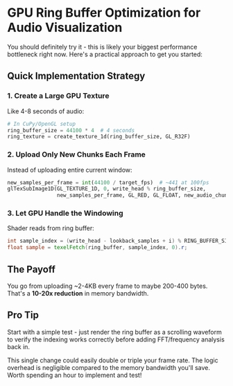 # GPU Ring Buffer Optimization for Audio Visualization

You should definitely try it - this is likely your biggest performance bottleneck right now. Here's a practical approach to get you started:

## Quick Implementation Strategy

### 1. Create a Large GPU Texture
Like 4-8 seconds of audio:

```python
# In CuPy/OpenGL setup
ring_buffer_size = 44100 * 4  # 4 seconds
ring_texture = create_texture_1d(ring_buffer_size, GL_R32F)
```

### 2. Upload Only New Chunks Each Frame
Instead of uploading entire current window:

```python
new_samples_per_frame = int(44100 / target_fps)  # ~441 at 100fps
glTexSubImage1D(GL_TEXTURE_1D, 0, write_head % ring_buffer_size, 
                new_samples_per_frame, GL_RED, GL_FLOAT, new_audio_chunk)
```

### 3. Let GPU Handle the Windowing
Shader reads from ring buffer:

```glsl
int sample_index = (write_head - lookback_samples + i) % RING_BUFFER_SIZE;
float sample = texelFetch(ring_buffer, sample_index, 0).r;
```

## The Payoff
You go from uploading ~2-4KB every frame to maybe 200-400 bytes. That's a **10-20x reduction** in memory bandwidth.

## Pro Tip
Start with a simple test - just render the ring buffer as a scrolling waveform to verify the indexing works correctly before adding FFT/frequency analysis back in.

This single change could easily double or triple your frame rate. The logic overhead is negligible compared to the memory bandwidth you'll save. Worth spending an hour to implement and test!